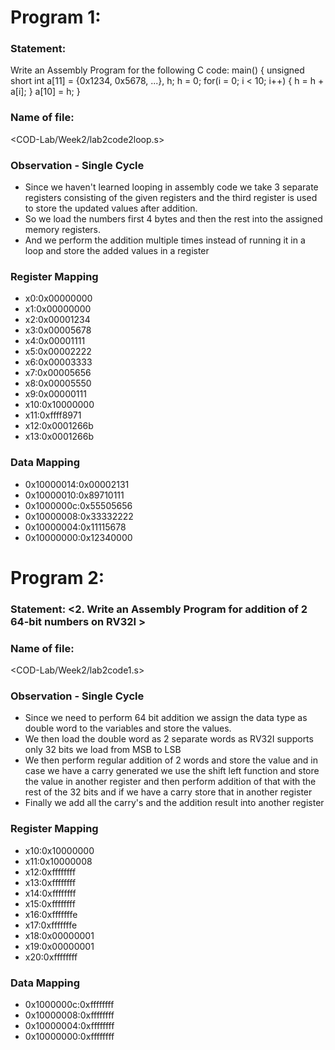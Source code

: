  # Program 1:
### Statement: 
Write an Assembly Program for the following C code:
main() {
	unsigned short int a[11] = {0x1234, 0x5678, ...}, h;
	h = 0;
	for(i = 0; i < 10; i++)
	{
		h = h + a[i];
	}
	a[10] = h;
}

### Name of file:
<COD-Lab/Week2/lab2code2loop.s>

### Observation - Single Cycle
-  Since we haven't learned looping in assembly code we take 3 separate registers consisting of the given registers and the third register is used to store the updated values after addition.
- So we load the numbers first 4 bytes and then the rest into the assigned memory registers.
- And we perform the addition multiple times instead of running it in a loop and store the added values in a register
 
### Register Mapping
- x0:0x00000000
- x1:0x00000000
- x2:0x00001234
- x3:0x00005678
- x4:0x00001111
- x5:0x00002222
- x6:0x00003333
- x7:0x00005656
- x8:0x00005550
- x9:0x00000111
- x10:0x10000000
- x11:0xffff8971
- x12:0x0001266b
- x13:0x0001266b

### Data Mapping
- 0x10000014:0x00002131
- 0x10000010:0x89710111
- 0x1000000c:0x55505656
- 0x10000008:0x33332222
- 0x10000004:0x11115678
- 0x10000000:0x12340000


# Program 2: 
### Statement: <2. Write an Assembly Program for addition of 2 64-bit numbers on RV32I >

### Name of file:
<COD-Lab/Week2/lab2code1.s>

### Observation - Single Cycle
-  Since we need to perform 64 bit addition we assign the data type as double word to the variables and store the values.
- We then load the double word as 2 separate words as RV32I supports only 32 bits we load from MSB to LSB
- We then perform regular addition of 2 words and store the value and in case we have a carry generated we use the shift left function and store the value in another register and then perform addition of that with the rest of the 32 bits and if we have a carry store that in another register
- Finally we add all the carry's and the addition result into another register
 
### Register Mapping
- x10:0x10000000
- x11:0x10000008
- x12:0xffffffff
- x13:0xffffffff
- x14:0xffffffff
- x15:0xffffffff
- x16:0xfffffffe
- x17:0xfffffffe
- x18:0x00000001
- x19:0x00000001
- x20:0xffffffff



### Data Mapping
- 0x1000000c:0xffffffff
- 0x10000008:0xffffffff
- 0x10000004:0xffffffff
- 0x10000000:0xffffffff
